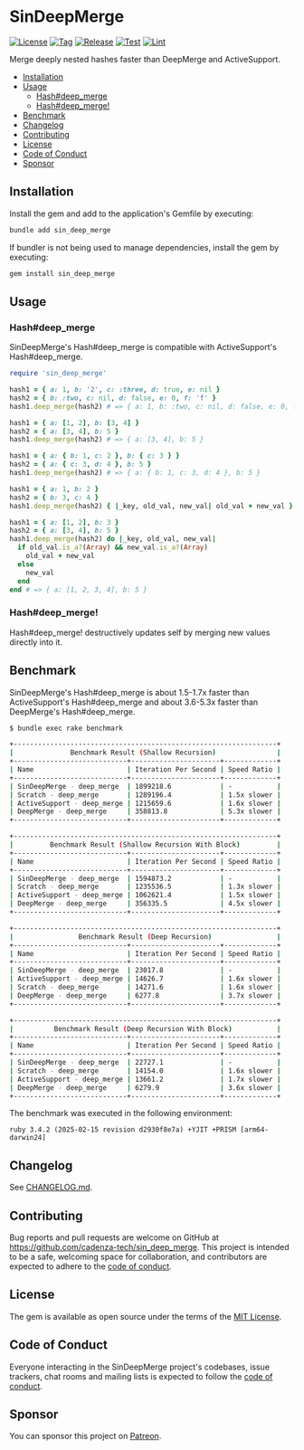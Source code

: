 # SinDeepMerge

[![License](https://img.shields.io/github/license/cadenza-tech/sin_deep_merge?label=License&labelColor=343B42&color=blue)](https://github.com/cadenza-tech/sin_deep_merge/blob/main/LICENSE.txt) [![Tag](https://img.shields.io/github/tag/cadenza-tech/sin_deep_merge?label=Tag&logo=github&labelColor=343B42&color=2EBC4F)](https://github.com/cadenza-tech/sin_deep_merge/blob/main/CHANGELOG.md) [![Release](https://github.com/cadenza-tech/sin_deep_merge/actions/workflows/release.yml/badge.svg)](https://github.com/cadenza-tech/sin_deep_merge/actions?query=workflow%3Arelease) [![Test](https://github.com/cadenza-tech/sin_deep_merge/actions/workflows/test.yml/badge.svg)](https://github.com/cadenza-tech/sin_deep_merge/actions?query=workflow%3Atest) [![Lint](https://github.com/cadenza-tech/sin_deep_merge/actions/workflows/lint.yml/badge.svg)](https://github.com/cadenza-tech/sin_deep_merge/actions?query=workflow%3Alint)

Merge deeply nested hashes faster than DeepMerge and ActiveSupport.

- [Installation](#installation)
- [Usage](#usage)
  - [Hash#deep\_merge](#hashdeep_merge)
  - [Hash#deep\_merge!](#hashdeep_merge-1)
- [Benchmark](#benchmark)
- [Changelog](#changelog)
- [Contributing](#contributing)
- [License](#license)
- [Code of Conduct](#code-of-conduct)
- [Sponsor](#sponsor)

## Installation

Install the gem and add to the application's Gemfile by executing:

```bash
bundle add sin_deep_merge
```

If bundler is not being used to manage dependencies, install the gem by executing:

```bash
gem install sin_deep_merge
```

## Usage

### Hash#deep_merge

SinDeepMerge's Hash#deep_merge is compatible with ActiveSupport's Hash#deep_merge.

```ruby
require 'sin_deep_merge'

hash1 = { a: 1, b: '2', c: :three, d: true, e: nil }
hash2 = { b: :two, c: nil, d: false, e: 0, f: 'f' }
hash1.deep_merge(hash2) # => { a: 1, b: :two, c: nil, d: false, e: 0, f: 'f' }

hash1 = { a: [1, 2], b: [3, 4] }
hash2 = { a: [3, 4], b: 5 }
hash1.deep_merge(hash2) # => { a: [3, 4], b: 5 }

hash1 = { a: { b: 1, c: 2 }, b: { c: 3 } }
hash2 = { a: { c: 3, d: 4 }, b: 5 }
hash1.deep_merge(hash2) # => { a: { b: 1, c: 3, d: 4 }, b: 5 }

hash1 = { a: 1, b: 2 }
hash2 = { b: 3, c: 4 }
hash1.deep_merge(hash2) { |_key, old_val, new_val| old_val + new_val } # => { a: 1, b: 5, c: 4 }

hash1 = { a: [1, 2], b: 3 }
hash2 = { a: [3, 4], b: 5 }
hash1.deep_merge(hash2) do |_key, old_val, new_val|
  if old_val.is_a?(Array) && new_val.is_a?(Array)
    old_val + new_val
  else
    new_val
  end
end # => { a: [1, 2, 3, 4], b: 5 }
```

### Hash#deep_merge!

Hash#deep_merge! destructively updates self by merging new values directly into it.

## Benchmark

SinDeepMerge's Hash#deep_merge is about 1.5-1.7x faster than ActiveSupport's Hash#deep_merge and about 3.6-5.3x faster than DeepMerge's Hash#deep_merge.

```bash
$ bundle exec rake benchmark

+-----------------------------------------------------------------+
|              Benchmark Result (Shallow Recursion)               |
+----------------------------+----------------------+-------------+
| Name                       | Iteration Per Second | Speed Ratio |
+----------------------------+----------------------+-------------+
| SinDeepMerge - deep_merge  | 1899218.6            | -           |
| Scratch - deep_merge       | 1289196.4            | 1.5x slower |
| ActiveSupport - deep_merge | 1215659.6            | 1.6x slower |
| DeepMerge - deep_merge     | 358813.8             | 5.3x slower |
+----------------------------+----------------------+-------------+

+-----------------------------------------------------------------+
|         Benchmark Result (Shallow Recursion With Block)         |
+----------------------------+----------------------+-------------+
| Name                       | Iteration Per Second | Speed Ratio |
+----------------------------+----------------------+-------------+
| SinDeepMerge - deep_merge  | 1594873.2            | -           |
| Scratch - deep_merge       | 1235536.5            | 1.3x slower |
| ActiveSupport - deep_merge | 1062621.4            | 1.5x slower |
| DeepMerge - deep_merge     | 356335.5             | 4.5x slower |
+----------------------------+----------------------+-------------+

+-----------------------------------------------------------------+
|                Benchmark Result (Deep Recursion)                |
+----------------------------+----------------------+-------------+
| Name                       | Iteration Per Second | Speed Ratio |
+----------------------------+----------------------+-------------+
| SinDeepMerge - deep_merge  | 23017.8              | -           |
| ActiveSupport - deep_merge | 14626.7              | 1.6x slower |
| Scratch - deep_merge       | 14271.6              | 1.6x slower |
| DeepMerge - deep_merge     | 6277.8               | 3.7x slower |
+----------------------------+----------------------+-------------+

+-----------------------------------------------------------------+
|          Benchmark Result (Deep Recursion With Block)           |
+----------------------------+----------------------+-------------+
| Name                       | Iteration Per Second | Speed Ratio |
+----------------------------+----------------------+-------------+
| SinDeepMerge - deep_merge  | 22727.1              | -           |
| Scratch - deep_merge       | 14154.0              | 1.6x slower |
| ActiveSupport - deep_merge | 13661.2              | 1.7x slower |
| DeepMerge - deep_merge     | 6279.9               | 3.6x slower |
+----------------------------+----------------------+-------------+
```

The benchmark was executed in the following environment:

`ruby 3.4.2 (2025-02-15 revision d2930f8e7a) +YJIT +PRISM [arm64-darwin24]`

## Changelog

See [CHANGELOG.md](https://github.com/cadenza-tech/sin_deep_merge/blob/main/CHANGELOG.md).

## Contributing

Bug reports and pull requests are welcome on GitHub at https://github.com/cadenza-tech/sin_deep_merge. This project is intended to be a safe, welcoming space for collaboration, and contributors are expected to adhere to the [code of conduct](https://github.com/cadenza-tech/sin_deep_merge/blob/main/CODE_OF_CONDUCT.md).

## License

The gem is available as open source under the terms of the [MIT License](https://github.com/cadenza-tech/sin_deep_merge/blob/main/LICENSE.txt).

## Code of Conduct

Everyone interacting in the SinDeepMerge project's codebases, issue trackers, chat rooms and mailing lists is expected to follow the [code of conduct](https://github.com/cadenza-tech/sin_deep_merge/blob/main/CODE_OF_CONDUCT.md).

## Sponsor

You can sponsor this project on [Patreon](https://patreon.com/CadenzaTech).

